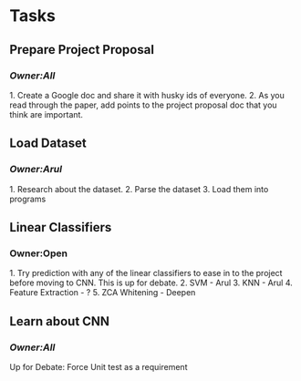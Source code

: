 <h1>Tasks</h1>

<h2>Prepare Project Proposal</h2>
<h3><i>Owner:All</i></h3>
1. Create a Google doc and share it with husky ids of everyone.
2. As you read through the paper, add points to the project proposal doc that you think are important.

<h2>Load Dataset</h2>
<h3><i>Owner:Arul</i></h3>
1. Research about the dataset.
2. Parse the dataset
3. Load them into programs

<h2>Linear Classifiers</h2>
<h3>Owner:Open</h3>
1. Try prediction with any of the linear classifiers to ease in to the project before moving to CNN. This is up for debate.
2. SVM - Arul
3. KNN - Arul
4. Feature Extraction - ?
5. ZCA Whitening - Deepen

<h2>Learn about CNN</h2>
<h3><i>Owner:All</i></h3>
Up for Debate:
Force Unit test as a requirement
